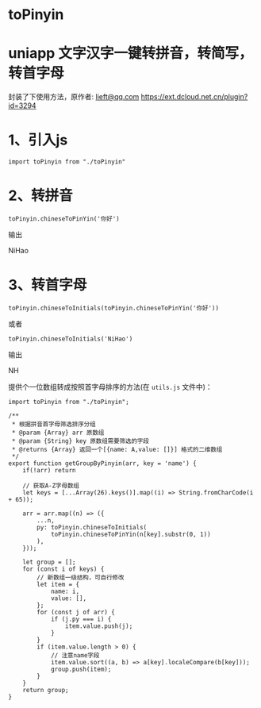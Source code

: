 # toPinyin
# uniapp 文字汉字一键转拼音，转简写，转首字母 
封装了下使用方法，原作者: lieft@qq.com https://ext.dcloud.net.cn/plugin?id=3294

# 1、引入js
```
import toPinyin from "./toPinyin"
```

# 2、转拼音
```
toPinyin.chineseToPinYin('你好')
```
输出

NiHao

# 3、转首字母
```
toPinyin.chineseToInitials(toPinyin.chineseToPinYin('你好'))
```
或者
```
toPinyin.chineseToInitials('NiHao')
```
输出

NH

提供个一位数组转成按照首字母排序的方法(在 `utils.js` 文件中)：
```
import toPinyin from "./toPinyin";

/**
 * 根据拼音首字母筛选排序分组
 * @param {Array} arr 原数组
 * @param {String} key 原数组需要筛选的字段
 * @returns {Array} 返回一个[{name: A,value: []}] 格式的二维数组
 */
export function getGroupByPinyin(arr, key = 'name') {
    if(!arr) return
    
    // 获取A-Z字母数组
    let keys = [...Array(26).keys()].map((i) => String.fromCharCode(i + 65));
    
    arr = arr.map((n) => ({
        ...n,
        py: toPinyin.chineseToInitials(
            toPinyin.chineseToPinYin(n[key].substr(0, 1))
        ),
    }));

    let group = [];
    for (const i of keys) {
        // 新数组一级结构，可自行修改
        let item = {
            name: i,
            value: [],
        };
        for (const j of arr) {
            if (j.py === i) {
                item.value.push(j);
            }
        }
        if (item.value.length > 0) {
            // 注意name字段
            item.value.sort((a, b) => a[key].localeCompare(b[key]));
            group.push(item);
        }
    }
    return group;
}
```